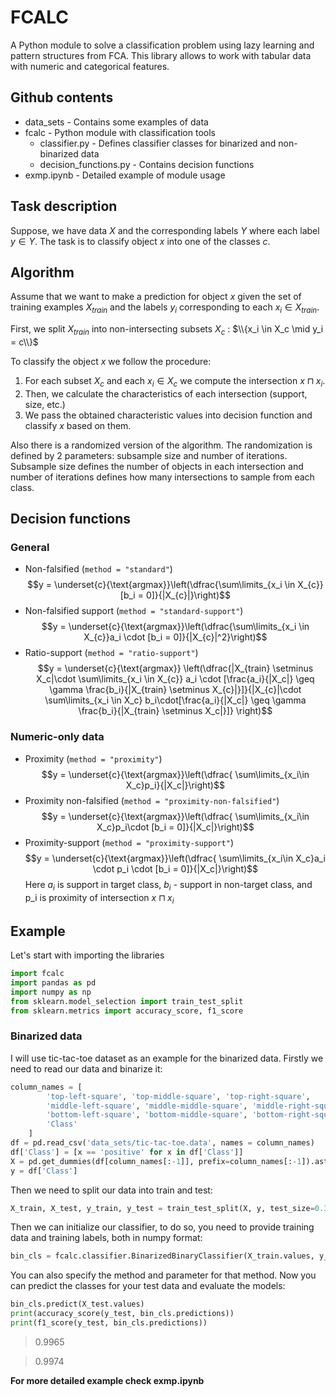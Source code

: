 # FCALC
A Python module to solve a classification problem using lazy learning and pattern structures from FCA. This library allows to work with tabular data with numeric and categorical features.

## Github contents
* data_sets - Contains some examples of data
* fcalc - Python module with classification tools
    * classifier.py -  Defines classifier classes for binarized and non-binarized data
    * decision_functions.py - Contains decision functions
* exmp.ipynb - Detailed example of module usage

## Task description

Suppose, we have data $X$ and the corresponding labels $Y$ where each label $y \in Y$. The task is to classify object $x$ into one of the classes $c$.

## Algorithm

Assume that we want to make a prediction for object $x$ given the set of training examples $X_{train}$ and the labels $y_i$ corresponding to each $x_i \in X_{train}$.

First, we split $X_{train}$ into non-intersecting subsets $X_c$ : $\\{x_i \in X_c \mid y_i = c\\}$ 

To classify the object $x$ we follow the procedure:
1) For each subset $X_c$ and each $x_i \in X_c$ we compute the intersection $x \sqcap x_i$.
2) Then, we calculate the characteristics of each intersection (support, size, etc.)
3) We pass the obtained characteristic values into decision function and classify $x$ based on them.  

Also there is a randomized version of the algorithm. The randomization is defined by 2 parameters: subsample size and number of iterations. Subsample size defines the number of objects in each intersection and number of iterations defines how many intersections to sample from each class.

## Decision functions

### General
* Non-falsified (```method = "standard"```)
$$y = \underset{c}{\text{argmax}}\left(\dfrac{\sum\limits_{x_i \in X_{c}}[b_i = 0]}{|X_{c}|}\right)$$
* Non-falsified support (```method = "standard-support"```)
$$y = \underset{c}{\text{argmax}}\left(\dfrac{\sum\limits_{x_i \in X_{c}}a_i \cdot [b_i = 0]}{|X_{c}|^2}\right)$$
* Ratio-support (```method = "ratio-support"```)
$$y = \underset{c}{\text{argmax}} \left(\dfrac{|X_{train} \setminus X_c|\cdot \sum\limits_{x_i \in X_{c}} a_i \cdot [\frac{a_i}{|X_c|} \geq \gamma \frac{b_i}{|X_{train} \setminus X_{c}|}]}{|X_{c}|\cdot \sum\limits_{x_i \in X_c} b_i\cdot[\frac{a_i}{|X_c|} \geq \gamma \frac{b_i}{|X_{train} \setminus X_c|}]}  \right)$$
### Numeric-only data
* Proximity (```method = "proximity"```)
$$y = \underset{c}{\text{argmax}}\left(\dfrac{ \sum\limits_{x_i\in X_c}p_i}{|X_c|}\right)$$
* Proximity non-falsified (```method = "proximity-non-falsified"```)
$$y = \underset{c}{\text{argmax}}\left(\dfrac{ \sum\limits_{x_i\in X_c}p_i\cdot [b_i = 0]}{|X_c|}\right)$$
* Proximity-support (```method = "proximity-support"```)
$$y = \underset{c}{\text{argmax}}\left(\dfrac{ \sum\limits_{x_i\in X_c}a_i \cdot p_i \cdot [b_i = 0]}{|X_c|}\right)$$
Here $a_i$ is support in target class, $b_i$ - support in non-target class, and p_i is proximity of intersection $x \sqcap x_i$

## Example
Let's start with importing the libraries
```python
import fcalc
import pandas as pd
import numpy as np
from sklearn.model_selection import train_test_split
from sklearn.metrics import accuracy_score, f1_score
```
### Binarized data
I will use tic-tac-toe dataset as an example for the binarized data. Firstly we need to read our data and binarize it:
```python
column_names = [
        'top-left-square', 'top-middle-square', 'top-right-square',
        'middle-left-square', 'middle-middle-square', 'middle-right-square',
        'bottom-left-square', 'bottom-middle-square', 'bottom-right-square',
        'Class'
    ]
df = pd.read_csv('data_sets/tic-tac-toe.data', names = column_names)
df['Class'] = [x == 'positive' for x in df['Class']]
X = pd.get_dummies(df[column_names[:-1]], prefix=column_names[:-1]).astype(bool)
y = df['Class']
```
Then we need to split our data into train and test:
```python
X_train, X_test, y_train, y_test = train_test_split(X, y, test_size=0.3, random_state=42)
```
Then we can initialize our classifier, to do so, you need to provide training data and training labels, both in numpy format:
```python
bin_cls = fcalc.classifier.BinarizedBinaryClassifier(X_train.values, y_train.to_numpy())
```
You can also specify the method and parameter for that method. Now you can predict the classes for your test data and evaluate the models:
```python
bin_cls.predict(X_test.values)
print(accuracy_score(y_test, bin_cls.predictions))
print(f1_score(y_test, bin_cls.predictions))
```
>0.9965

>0.9974

**For  more detailed example check exmp.ipynb**